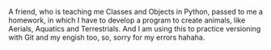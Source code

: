A friend, who is teaching me Classes and Objects in Python, passed to me a homework, in which I have to develop a program to create animals, like Aerials, Aquatics and Terrestrials. And I am using this to practice versioning with Git and my engish too, so, sorry for my errors hahaha.